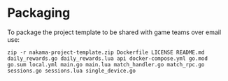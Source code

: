Packaging
===

To package the project template to be shared with game teams over email use:

```shell
zip -r nakama-project-template.zip Dockerfile LICENSE README.md daily_rewards.go daily_rewards.lua api docker-compose.yml go.mod go.sum local.yml main.go main.lua match_handler.go match_rpc.go sessions.go sessions.lua single_device.go
```
